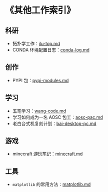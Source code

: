 # 《其他工作索引》

## 科研

- 拓扑学工作：[jlu-top.md](../../data/other-work/jlu-top.md)
- CONDA 环境配置日志：[conda-log.md](../../data/other-work/conda-log.md)

## 创作

- PYPI 包：[pypi-modules.md](../../data/other-work/pypi-modules.md)

## 学习

- 五笔学习：[wang-code.md](../../data/other-work/wang-code.md)
- 学习如何成为一名 AOSC 包工：[aosc-pac.md](../../data/other-work/aosc-pac.md)
- 老白台式机复刻计划：[bai-desktop-pc.md](../../data/other-work/bai-desktop-pc.md)

## 游戏

- minecraft 游玩笔记：[minecraft.md](../../data/other-work/minecraft.md)

## 工具

- `matplotlib` 的常用方法：[matplotlib.md](../../data/other-work/matplotlib.md)

